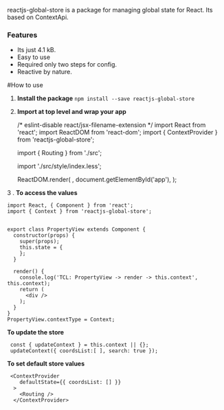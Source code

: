 reactjs-global-store is a package for managing global state for React. Its based on ContextApi.

### Features

- Its just 4.1 kB.
- Easy to use
- Required only two steps for config.
- Reactive by nature.


#How to use

1. **Install the package**
`npm install --save reactjs-global-store`

2. **Import at top level and wrap your app**
  

    /* eslint-disable react/jsx-filename-extension */
    import React from 'react';
    import ReactDOM from 'react-dom';
    import { ContextProvider } from 'reactjs-global-store';
    
    import { Routing } from './src';
    
    import './src/style/index.less';
    
    ReactDOM.render(
      <ContextProvider>
        <Routing />
      </ContextProvider>,
      document.getElementById('app'),
    );
    

3 . **To access the values**
 

    import React, { Component } from 'react';
    import { Context } from 'reactjs-global-store';
    
    
    export class PropertyView extends Component {
      constructor(props) {
        super(props);
        this.state = {
        };
      }
    
      render() {
        console.log('TCL: PropertyView -> render -> this.context', this.context);
        return (
          <div />
        );
      }
    }
    PropertyView.contextType = Context;
    


**To update the store**


     const { updateContext } = this.context || {};
     updateContext({ coordsList:[ ], search: true });

**To set default store values**



     <ContextProvider
        defaultState={{ coordsList: [] }}
      >
        <Routing />
      </ContextProvider>

